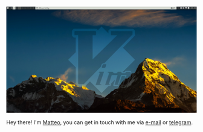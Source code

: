 ![vim-desktop](https://github.com/matteogiorgi/matteogiorgi/blob/master/scrot.png)

Hey there! I'm [Matteo](https://matteogiorgi.github.io), you can get in touch with me via [e-mail](mailto:matteo.giorgi@protonmail.com) or [telegram](https://t.me/geoteodotnet).
